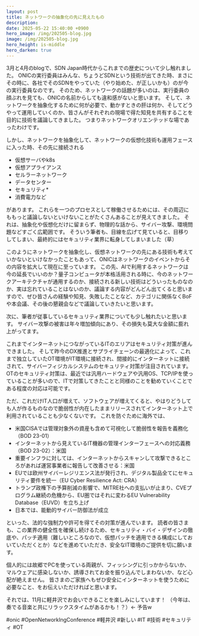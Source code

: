 ```yaml
---
layout: post
title: ネットワークの抽象化の先に見えたもの
description: 
date: 2025-05-22 15:40:00 +0900
hero_image: /img/202505-blog.jpg
image: /img/202505-blog.jpg
hero_height: is-middle
hero_darken: true
---
```

3月と4月のblogで、SDN Japan時代からこれまでの歴史について少し触れました。
ONICの実行委員はみんな、ちょうどSDNという技術が出てきた時、まさにその時に、各社でそのSDNをやっていた（やり始めた、が正しいかも）のが今の実行委員なのです。
そのため、ネットワークの話題が多いのは、実行委員の顔ぶれを見ても、ONICの名前からしても違和感がないと思います。
そして、ネットワークを抽象化するために何が必要で、動かすときの肝は何か、そしてどうやって運用していくのか、皆さんがそれぞれの現場で得た知見を共有することを目的に技術を議論してきました。
つまりネットワークオリエンテッドな場であったわけです。

しかし、ネットワークを抽象化して、ネットワークの仮想化技術も運用フェースに入った時、その先に接続される
* 仮想サーバやk8s
* 仮想アプライアンス
* セルラーネットワーク
* データセンター
* セキュリティ*
* 消費電力など

があります。 これらを一つのプロセスとして稼働させるためには、その周辺にももっと議論しないといけないことがたくさんあることが見えてきました。 それは、抽象化や仮想化だけに留まらず、物理的な話から、サイバー攻撃、環境問題などすごく広範囲です。
そういう筆者も、目線を広げて見ていると、目移りしてしまい、最終的にはセキュリティ業界に転身してしまいました（草）

このようにネットワークを抽象化し、仮想ネットワークの先にある技術も考えていかないといけなかったこともあって、ONICはネットワークのイベントからその内容を拡大して現在に至っています。
この先、AIで利用するネットワークは今の延長でいいのか？量子コンピュータが本格活用される時に、今のネットワークアーキテクチャが通用するのか、接続される新しい技術はどういったものなのか、実は忘れていることはないのか、議論する内容がどんどん出てくると思いますので、ぜひ皆さんの経験や知見、失敗したことなど、カテゴリに関係なくBoFや本会議、その後の懇親会などで議論していきたいと思います。

次に、筆者が従事しているセキュリティ業界についても少し触れたいと思います。
サイバー攻撃の被害は年々増加傾向にあり、その損失も莫大な金額に膨れ上がってます。

これまでインターネットにつながっているITのエリアはセキュリティ対策が進んできました。 そして昨今のDX推進とサプライチェーンの最適化によって、これまで独立していたOT環境がIT環境に接続され、間接的にインターネットに接続されて、サイバーフィジカルシステムのセキュリティ対策が注目されています。
OTのセキュリティ対策は、最近では汎用ハードウェアや汎用OS、TCP/IPを使っていることが多いので、ITで対策してきたことと同様のことを勧めていくことである程度の対応は可能です。

ただ、これだけIT人口が増えて、ソフトウェアが増えてくると、やはりどうしても人が作るものなので脆弱性が内在したままリリースされてインターネット上で利用されていることも少なくないです。
これを防ぐために海外では、
* 米国CISAでは管理対象外の資産も含めて可視化して脆弱性を報告を義務化（BOD 23-01）
* インターネットから見えているIT機器の管理インターフェースへの対応義務（BOD 23-02）：米国
* 重要インフラに対しては、インターネットからスキャンして攻撃できるところがあれば運営事業者に報告して改善させる：米国
* EUでは欧州サイバーレジリエンス法が発行され、デジタル製品全てにセキュリティ要件を統一（EU Cyber Resilience Act: CRA）
* トランプ政権下の予算削減の影響で、MITRE社への支払いが止まり、CVEプログラム継続の危機から、EU圏ではそれに変わるEU Vulnerability Database（EUVD）を立ち上げ
* 日本では、能動的サイバー防御法が成立

といった、法的な強制力や許可を得てその対策が進んでいます。
読者の皆さまも、この業界の健全性を確保し続けるため、セキュリティ・バイ・デザインの徹底や、パッチ適用（難しいところなので、仮想パッチを適用できる構成にしておいていただくとか）などを進めていただき、安全なIT環境のご提供を切に願います。

個人的には故郷でPCを使っている両親が、フィッシングに引っかからないか、マルウェアに感染しないか、誘導されてお金を振り込んでしまわないか、など心配が絶えません。
皆さまのご家族へもぜひ安全にインターネットを使うために必要なこと、をお伝えいただければと思います。

それでは、11月に軽井沢でお会いできることを楽しみにしています！
（今年は、奏でる音楽と共にリラックスタイムがあるかも！？）← 予告w

#onic #OpenNetworkIngConference #軽井沢 #新しい #IT #技術 #セキュリティ #OT